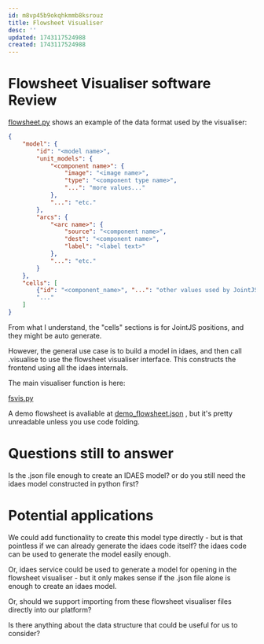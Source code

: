 ```yaml
---
id: m8vp45b9okqhkmmb8ksrouz
title: Flowsheet Visualiser
desc: ''
updated: 1743117524988
created: 1743117524988
---
```

# Flowsheet Visualiser software Review



[flowsheet.py](https://github.com/IDAES/idaes-ui/blob/main/idaes_ui/fv/flowsheet.py) shows an example of the data format used by the visualiser:

```JSON
{
    "model": {
        "id": "<model name>",
        "unit_models": {
            "<component name>": {
                "image": "<image name>",
                "type": "<component type name>",
                "...": "more values..."
            },
            "...": "etc."
        },
        "arcs": {
            "<arc name>": {
                "source": "<component name>",
                "dest": "<component name>",
                "label": "<label text>"
            },
            "...": "etc."
        }
    },
    "cells": [
        {"id": "<component_name>", "...": "other values used by JointJS.."},
        "..."
    ]
}
```

From what I understand, the "cells" sections is for JointJS positions, and they might be auto generate.

However, the general use case is to build a model in idaes, and then call .visualise to use the flowsheet visualiser interface. This constructs the frontend using all the idaes internals.

The main visualiser function is here:

[fsvis.py](https://github.com/IDAES/idaes-ui/blob/main/idaes_ui/fv/fsvis.py#L52)


A demo flowsheet is avaliable at [demo_flowsheet.json](https://github.com/IDAES/idaes-ui/blob/main/idaes_ui/fv/tests/demo_flowsheet.json) , but it's pretty unreadable unless you use code folding.

# Questions still to answer

Is the .json file enough to create an IDAES model? or do you still need the idaes model constructed in python first?

# Potential applications

We could add functionality to create this model type directly - but is that pointless if we can already generate the idaes code itself? the idaes code can be used to generate the model easily enough.

Or, idaes service could be used to generate a model for opening in the flowsheet visualiser - but it only makes sense if the .json file alone is enough to create an idaes model.

Or, should we support importing from these flowsheet visualiser files directly into our platform?

Is there anything about the data structure that could be useful for us to consider?